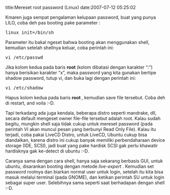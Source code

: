 title:Mereset root password (Linux)
date:2007-07-12 05:25:02

<p class="main">
 Kmaren juga sempat pengalaman kelupaan password, buat yang punya LILO, coba deh pas booting pake parameter :
</p>
<pre>linux init=/bin/sh</pre>
Parameter itu bakal ngeset bahwa booting akan menggunakan shell, kemudian setelah shellnya keluar, coba perintah ini:
<pre>vi /etc/passwd</pre>
Jika kolom kedua pada baris
<strong>
 root
</strong>
(kolom dibatasi dengan karakter &#8220;:&#8221;) hanya berisikan karakter &#8220;x&#8221;, maka password yang kita gunakan bertipe shadow password, tutup vi, dan buka lagi dengan perintah ini:
<pre>vi /etc/shadow</pre>
Hapus kolom kedua pada baris
<strong>
 root
</strong>
, kemudian save file tersebut. Coba deh di restart, and voila :-D.

Tapi terkadang ada juga kendala, beberapa distro seperti mandrake, dll, secara default mengeset owner file-file tersebut adalah root. Kalau sudah begitu, mungkin shell saja tidak cukup untuk mereset password (pada perintah VI akan muncul pesan yang berbunyi Read Only File). Kalau itu terjadi, coba pakai LiveCD Distro, untuk LiveCD, Ubuntu cukup bisa diandalkan, karena distro ini cukup banyak memiliki perbendaharaan device storage (IDE, SCSI), jadi buat yang pake hardisk SCSI gak perlu khawatir hardisknya gak ke-detect di ubuntu :-D.

Caranya sama dengan cara shell, hanya saja sekarang berbasis GUI, untuk ubuntu, disarankan booting dengan metode
<em>
 live-expert
</em>
. Kemudian set password rootnya dan biarkan normal user untuk login, setelah itu kita bisa masuk melalui terminal (pada GNOME), dan ketikan perintah SU untuk login sebagai super user. Selebihnya sama seperti saat berhadapan dengan shell :-D.

